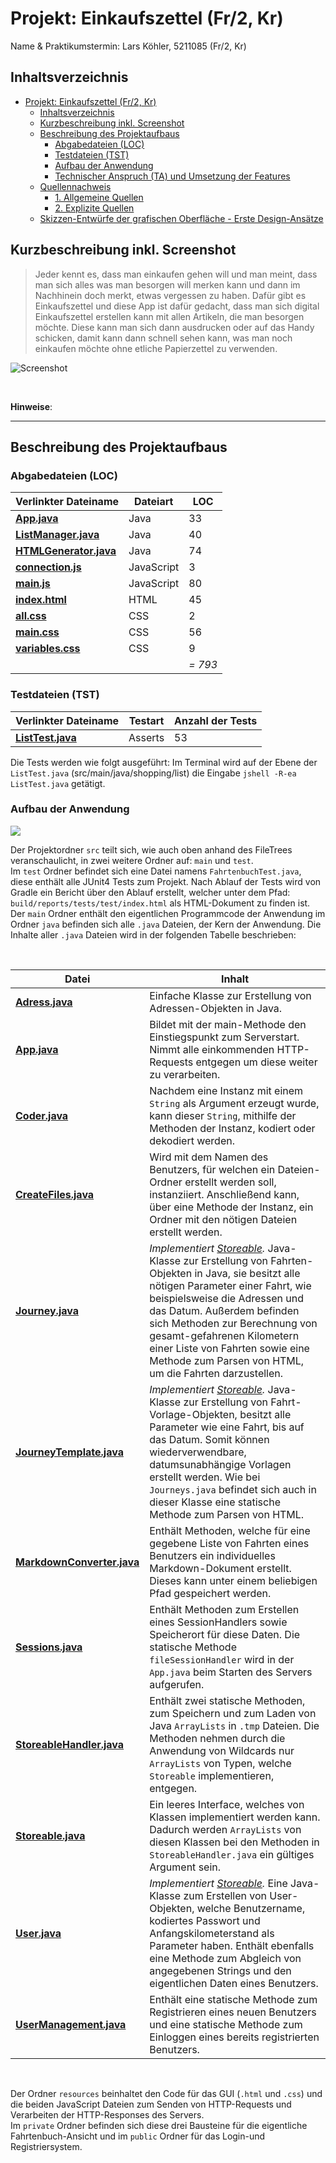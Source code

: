 # Projekt: Einkaufszettel (Fr/2, Kr)

Name & Praktikumstermin: Lars Köhler, 5211085 (Fr/2, Kr)


## Inhaltsverzeichnis

- [Projekt: Einkaufszettel (Fr/2, Kr)](#Projekt-Odos---Die-Fahrtenbuch-App-Fr1-Hb)
  - [Inhaltsverzeichnis](#Inhaltsverzeichnis)
  - [Kurzbeschreibung inkl. Screenshot](#Kurzbeschreibung-inkl-Screenshot)
  - [Beschreibung des Projektaufbaus](#Beschreibung-des-Projektaufbaus)
    - [Abgabedateien (LOC)](#Abgabedateien-LOC)
    - [Testdateien (TST)](#Testdateien-TST)
    - [Aufbau der Anwendung](#Aufbau-der-Anwendung)
    - [Technischer Anspruch (TA) und Umsetzung der Features](#Technischer-Anspruch-TA-und-Umsetzung-der-Features)
  - [Quellennachweis](#Quellennachweis)
    - [1. Allgemeine Quellen](#1-Allgemeine-Quellen)
    - [2. Explizite Quellen](#2-Explizite-Quellen)
  - [Skizzen-Entwürfe der grafischen Oberfläche - Erste Design-Ansätze](#Skizzen-Entw%C3%BCrfe-der-grafischen-Oberfl%C3%A4che---Erste-Design-Ans%C3%A4tze)



## Kurzbeschreibung inkl. Screenshot

> Jeder kennt es, dass man einkaufen gehen will und man meint, dass man sich alles was man besorgen will merken kann und dann im Nachhinein doch merkt, etwas vergessen zu haben.
Dafür gibt es Einkaufszettel und diese App ist dafür gedacht, dass man sich digital Einkaufszettel erstellen kann mit allen Artikeln, die man besorgen möchte.
Diese kann man sich dann ausdrucken oder auf das Handy schicken, damit kann dann schnell sehen kann, was man noch einkaufen möchte ohne etliche Papierzettel zu verwenden.




![Screenshot](InActionCollage.jpg)

<br> 

**Hinweise**: 


---



## Beschreibung des Projektaufbaus

### Abgabedateien (LOC)

Verlinkter Dateiname | Dateiart | LOC
---------------------|----------|-----
**[App.java](/src/main/java/shopping/list/App.java)** | Java | 33
**[ListManager.java](/src/main/java/shopping/list/ListManager.java)** | Java | 40
**[HTMLGenerator.java](/src/main/java/shopping/list/HTMLGenerator.java)** | Java | 74
**[connection.js](src/main/resources/public/js/connection.js)** | JavaScript | 3
**[main.js](src/main/resources/public/js/main.js)** | JavaScript | 80
**[index.html](src/main/resources/public/index.html)** | HTML | 45
**[all.css](src/main/resources/public/css/all.css)** | CSS | 2
**[main.css](src/main/resources/public/css/main.css)** | CSS | 56
**[variables.css](src/main/resources/public/css/variables.css)** | CSS | 9
 <br> | <br> | *= 793* 


### Testdateien (TST)

Verlinkter Dateiname | Testart | Anzahl der Tests
---------------------|---------|-----------------
**[ListTest.java](/src/main/java/shopping/list/ListTest.java)** | Asserts | 53

Die Tests werden wie folgt ausgeführt: Im Terminal wird auf der Ebene der `ListTest.java` (src/main/java/shopping/list) die Eingabe `jshell -R-ea ListTest.java` getätigt.



### Aufbau der Anwendung 

![](FileTree.png)

Der Projektordner `src` teilt sich, wie auch oben anhand des FileTrees veranschaulicht,
in zwei weitere Ordner auf: `main` und `test`. <br> Im `test` Ordner befindet sich eine Datei namens `FahrtenbuchTest.java`, diese enthält alle JUnit4 Tests zum Projekt. Nach Ablauf der Tests wird von Gradle ein Bericht über den Ablauf erstellt, welcher unter dem Pfad: `build/reports/tests/test/index.html` als HTML-Dokument zu finden ist. <br>
Der `main` Ordner enthält den eigentlichen Programmcode der Anwendung im Ordner `java` befinden sich alle `.java` Dateien, der Kern der Anwendung. Die Inhalte aller `.java` Dateien wird in der folgenden Tabelle beschrieben:

<br>


| Datei | Inhalt |
| ----- | ----- |
**[Adress.java](src/main/java/pack/Adress.java)** | Einfache Klasse zur Erstellung von Adressen-Objekten in Java. 
**[App.java](src/main/java/pack/App.java)** | Bildet mit der main-Methode den Einstiegspunkt zum Serverstart. <br>Nimmt alle einkommenden HTTP-Requests entgegen um diese weiter zu verarbeiten.
**[Coder.java](src/main/java/pack/Coder.java)** | Nachdem eine Instanz mit einem `String` als Argument erzeugt wurde, kann dieser `String`, mithilfe der Methoden der Instanz, kodiert oder dekodiert werden.
**[CreateFiles.java](src/main/java/pack/CreateFiles.java)** | Wird mit dem Namen des Benutzers, für welchen ein Dateien-Ordner erstellt werden soll, instanziiert. Anschließend kann, über eine Methode der Instanz, ein Ordner mit den nötigen Dateien erstellt werden.
**[Journey.java](src/main/java/pack/Journey.java)** | *Implementiert [Storeable](src/main/java/pack/Storeable.java).*  Java-Klasse zur Erstellung von Fahrten-Objekten in Java, sie besitzt alle nötigen Parameter einer Fahrt, wie beispielsweise die Adressen und das Datum. Außerdem befinden sich Methoden zur Berechnung von gesamt-gefahrenen Kilometern einer Liste von Fahrten sowie eine Methode zum Parsen von HTML, um die Fahrten darzustellen.
**[JourneyTemplate.java](src/main/java/pack/JourneyTemplate.java)** | *Implementiert [Storeable](src/main/java/pack/Storeable.java).*  Java-Klasse zur Erstellung von Fahrt-Vorlage-Objekten, besitzt alle Parameter wie eine Fahrt, bis auf das Datum. Somit können wiederverwendbare, datumsunabhängige Vorlagen erstellt werden. Wie bei `Journeys.java` befindet sich auch in dieser Klasse eine statische Methode zum Parsen von HTML.
**[MarkdownConverter.java](src/main/java/pack/MarkdownConverter.java)** | Enthält Methoden, welche für eine gegebene Liste von Fahrten eines Benutzers ein individuelles Markdown-Dokument erstellt. Dieses kann unter einem beliebigen Pfad gespeichert werden.
**[Sessions.java](src/main/java/pack/Sessions.java)** | Enthält Methoden zum Erstellen eines SessionHandlers sowie Speicherort für diese Daten. Die statische Methode `fileSessionHandler` wird in der `App.java` beim Starten des Servers aufgerufen.
**[StoreableHandler.java](src/main/java/pack/StoreableHandler.java)** | Enthält zwei statische Methoden, zum Speichern und zum Laden von Java `ArrayLists` in `.tmp` Dateien. Die Methoden nehmen durch die Anwendung von Wildcards nur `ArrayLists` von Typen, welche `Storeable` implementieren, entgegen.
**[Storeable.java](src/main/java/pack/Storeable.java)** | Ein leeres Interface, welches von Klassen implementiert werden kann. Dadurch werden `ArrayLists` von diesen Klassen bei den Methoden in `StoreableHandler.java` ein gültiges Argument sein.
**[User.java](src/main/java/pack/User.java)** | *Implementiert [Storeable](src/main/java/pack/Storeable.java).* Eine Java-Klasse zum Erstellen von User-Objekten, welche Benutzername, kodiertes Passwort und Anfangskilometerstand als Parameter haben. Enthält ebenfalls eine Methode zum Abgleich von angegebenen Strings und den eigentlichen Daten eines Benutzers.
**[UserManagement.java](src/main/java/pack/UserManagement.java)** | Enthält eine statische Methode zum Registrieren eines neuen Benutzers und eine statische Methode zum Einloggen eines bereits registrierten Benutzers.

<br> 

Der Ordner `resources` beinhaltet den Code für das GUI (`.html` und `.css`) und die beiden JavaScript Dateien zum Senden von HTTP-Requests und Verarbeiten der HTTP-Responses des Servers. <br>
Im `private` Ordner befinden sich diese drei Bausteine für die eigentliche Fahrtenbuch-Ansicht und im `public` Ordner für das Login-und Registriersystem.



